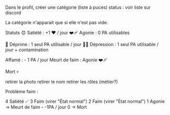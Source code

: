 Dans le profil, créer une catégorie (liste à puces) status :
voir liste sur discord

La catégorie n'apparait que si elle n'est pas vide.



Statuts
😊   Satiété : +1 ❤️ / jour
❤️‍🩹 Agonie  : 0 PA utilisables

🥺  Déprime : 1 seul PA utilisable / jour
😶‍🌫️ Dépression : 1 seul PA utilisable / jour + contamination 

Affamé : - 1 PA / jour
Meurt de faim : Agonie ❤️‍🩹 

Mort 💀 



retirer la photo
retirer le nom 
retirer les rôles (métier?)



Problème faim : 

4 Satiété ✅ 
3 Faim (virer "État normal")
2 Faim (virer "État normal")
1 Agonie → Meurt de faim - -1PA / jour
0 → Mort
